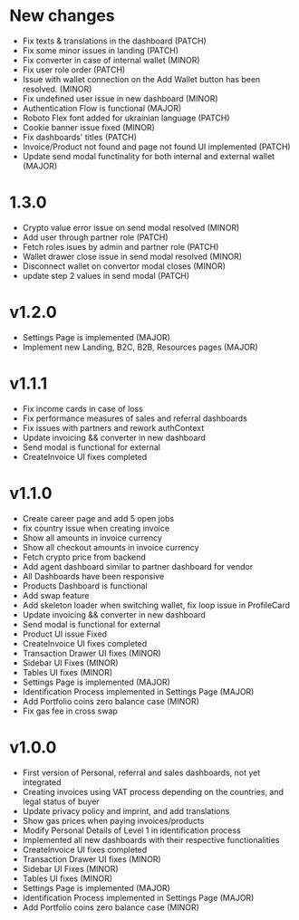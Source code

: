 # New changes

- Fix texts & translations in the dashboard (PATCH)
- Fix some minor issues in landing (PATCH)
- Fix converter in case of internal wallet (MINOR)
- Fix user role order (PATCH)
- Issue with wallet connection on the Add Wallet button has been resolved. (MINOR)
- Fix undefined user issue in new dashboard (MINOR)
- Authentication Flow is functional (MAJOR)
- Roboto Flex font added for ukrainian language (PATCH)
- Cookie banner issue fixed (MINOR)
- Fix dashboards' titles (PATCH)
- Invoice/Product not found and page not found UI implemented (PATCH)
- Update send modal functinality for both internal and external wallet (MAJOR)

# 1.3.0

- Crypto value error issue on send modal resolved (MINOR)
- Add user through partner role (PATCH)
- Fetch roles isues by admin and partner role (PATCH)
- Wallet drawer close issue in send modal resolved (MINOR)
- Disconnect wallet on convertor modal closes (MINOR)
- update step 2 values in send modal (PATCH)

# v1.2.0

- Settings Page is implemented (MAJOR)
- Implement new Landing, B2C, B2B, Resources pages (MAJOR)

# v1.1.1

- Fix income cards in case of loss
- Fix performance measures of sales and referral dashboards
- Fix issues with partners and rework authContext
- Update invoicing && converter in new dashboard
- Send modal is functional for external
- CreateInvoice UI fixes completed

# v1.1.0

- Create career page and add 5 open jobs
- fix country issue when creating invoice
- Show all amounts in invoice currency
- Show all checkout amounts in invoice currency
- Fetch crypto price from backend
- Add agent dashboard similar to partner dashboard for vendor
- All Dashboards have been responsive
- Products Dashboard is functional
- Add swap feature
- Add skeleton loader when switching wallet, fix loop issue in ProfileCard
- Update invoicing && converter in new dashboard
- Send modal is functional for external
- Product UI issue Fixed
- CreateInvoice UI fixes completed
- Transaction Drawer UI fixes (MINOR)
- Sidebar UI Fixes (MINOR)
- Tables UI fixes (MINOR)
- Settings Page is implemented (MAJOR)
- Identification Process implemented in Settings Page (MAJOR)
- Add Portfolio coins zero balance case (MINOR)
- Fix gas fee in cross swap

# v1.0.0

- First version of Personal, referral and sales dashboards, not yet integrated
- Creating invoices using VAT process depending on the countries, and legal status of buyer
- Update privacy policy and imprint, and add translations
- Show gas prices when paying invoices/products
- Modify Personal Details of Level 1 in identification process
- Implemented all new dashboards with their respective functionalities
- CreateInvoice UI fixes completed
- Transaction Drawer UI fixes (MINOR)
- Sidebar UI Fixes (MINOR)
- Tables UI fixes (MINOR)
- Settings Page is implemented (MAJOR)
- Identification Process implemented in Settings Page (MAJOR)
- Add Portfolio coins zero balance case (MINOR)
